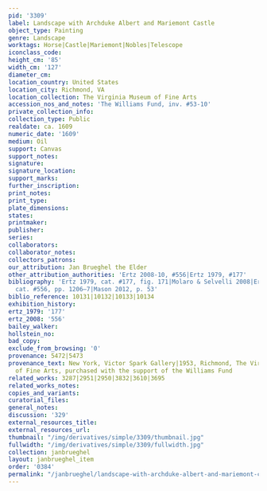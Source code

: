 ```yaml
---
pid: '3309'
label: Landscape with Archduke Albert and Mariemont Castle
object_type: Painting
genre: Landscape
worktags: Horse|Castle|Mariemont|Nobles|Telescope
iconclass_code:
height_cm: '85'
width_cm: '127'
diameter_cm:
location_country: United States
location_city: Richmond, VA
location_collection: The Virginia Museum of Fine Arts
accession_nos_and_notes: 'The Williams Fund, inv. #53-10'
private_collection_info:
collection_type: Public
realdate: ca. 1609
numeric_date: '1609'
medium: Oil
support: Canvas
support_notes:
signature:
signature_location:
support_marks:
further_inscription:
print_notes:
print_type:
plate_dimensions:
states:
printmaker:
publisher:
series:
collaborators:
collaborator_notes:
collectors_patrons:
our_attribution: Jan Brueghel the Elder
other_attribution_authorities: 'Ertz 2008-10, #556|Ertz 1979, #177'
bibliography: 'Ertz 1979, cat. #177, fig. 171|Molaro & Selvelli 2008|Ertz 2008-10,
  cat. #556, pp. 1206–7|Mason 2012, p. 53'
biblio_reference: 10131|10132|10133|10134
exhibition_history:
ertz_1979: '177'
ertz_2008: '556'
bailey_walker:
hollstein_no:
bad_copy:
exclude_from_browsing: '0'
provenance: 5472|5473
provenance_text: New York, Victor Spark Gallery|1953, Richmond, The Virginia Museum
  of Fine Arts, purchased with the support of the Williams Fund
related_works: 3287|2951|2950|3832|3610|3695
related_works_notes:
copies_and_variants:
curatorial_files:
general_notes:
discussion: '329'
external_resources_title:
external_resources_url:
thumbnail: "/img/derivatives/simple/3309/thumbnail.jpg"
fullwidth: "/img/derivatives/simple/3309/fullwidth.jpg"
collection: janbrueghel
layout: janbrueghel_item
order: '0384'
permalink: "/janbrueghel/landscape-with-archduke-albert-and-mariemont-castle"
---
```


